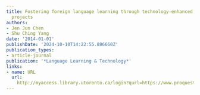```yaml
---
title: Fostering foreign language learning through technology-enhanced intercultural
  projects
authors:
- Jen Jun Chen
- Shu Ching Yang
date: '2014-01-01'
publishDate: '2024-10-10T14:22:55.886660Z'
publication_types:
- article-journal
publication: '*Language Learning & Technology*'
links:
- name: URL
  url: 
    http://myaccess.library.utoronto.ca/login?qurl=https://www.proquest.com/docview/1554231255?accountid=14771&bdid=38384&_bd=tarfHKWK3i%2FyDLwM%2BHGV7AwbhvY%3D
---
```

